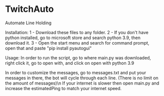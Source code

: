 # TwitchAuto
Automate Line Holding

Installation:
1 - Download these files to any folder.
2 - If you don't have python installed, go to microsoft store and search python 3.9, then download it.
3 - Open the start menu and search for command prompt, open that and paste "pip install pyautogui"

Usage:
In order to run the script, go to where main.py was downloaded, right click it, go to open with, and click on open with python 3.9

In order to customize the messages, go to messages.txt and put your messages in there, the bot will cycle through each line. (There is no limit on the amount of messages)\n
If your internet is slower then open main.py and increase the estimatedPing to match your internet speed.
